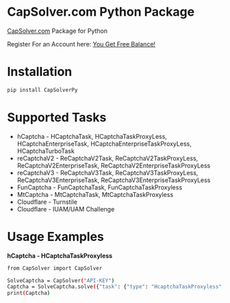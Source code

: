 # CapSolver.com Python Package
[CapSolver.com](https://capsolver.com) Package for Python

Register For an Account here: [You Get Free Balance!](https://dashboard.capsolver.com/passport/register?inviteCode=RDIXzCKSntoQ)

# Installation
```bash
pip install CapSolverPy
```

# Supported Tasks
* hCaptcha - HCaptchaTask, HCaptchaTaskProxyLess, HCaptchaEnterpriseTask, HCaptchaEnterpriseTaskProxyLess, HCaptchaTurboTask
* reCaptchaV2 - ReCaptchaV2Task, ReCaptchaV2TaskProxyLess, ReCaptchaV2EnterpriseTask, ReCaptchaV2EnterpriseTaskProxyLess
* reCaptchaV3 - ReCaptchaV3Task, ReCaptchaV3TaskProxyLess, ReCaptchaV3EnterpriseTask, ReCaptchaV3EnterpriseTaskProxyLess
* FunCaptcha - FunCaptchaTask, FunCaptchaTaskProxyless
* MtCaptcha - MtCaptchaTask, MtCaptchaTaskProxyless
* Cloudflare - Turnstile
* Cloudflare - IUAM/UAM Challenge 

# Usage Examples
**hCaptcha - HCaptchaTaskProxyless**
```bash
from CapSolver import CapSolver

SolveCaptcha = CapSolver("API-KEY")
Captcha = SolveCaptcha.solve({"task": {"type": "HcaptchaTaskProxyless", "websiteKey": "a5f74b19-9e45-40e0-b45d-47ff91b7a6c2","websiteURL": "https://accounts.hcaptcha.com/demo"}})
print(Captcha)
```

